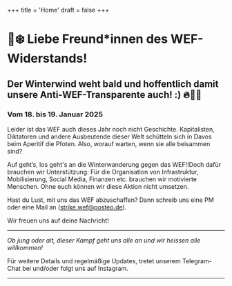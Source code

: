 +++
title = 'Home'
draft = false
+++

# 🚀❄️ Liebe Freund*innen des WEF-Widerstands!
## Der Winterwind weht bald und hoffentlich damit unsere Anti-WEF-Transparente auch! :) 🔥🧡💜
### Vom 18. bis 19. Januar 2025

Leider ist das WEF auch dieses Jahr noch nicht Geschichte. Kapitalisten, Diktatoren und andere Ausbeutende dieser Welt schütteln sich in Davos beim Aperitif die Pfoten. Also, worauf warten, wenn sie alle beisammen sind?

Auf geht’s, los geht's an die  Winterwanderung gegen das WEF!!Doch dafür brauchen wir Unterstützung: Für die Organisation von Infrastruktur, Mobilisierung, Social Media, Finanzen etc. brauchen wir motivierte Menschen. Ohne euch können wir diese Aktion nicht umsetzen.

Hast du Lust, mit uns das WEF abzuschaffen? Dann schreib uns eine PM oder eine Mail an (strike.wef@posteo.de).

Wir freuen uns auf deine Nachricht!

---

*Ob jung oder alt, dieser Kampf geht uns alle an und wir heissen alle willkommen!*

Für weitere Details und regelmäßige Updates, tretet unserem Telegram-Chat bei und/oder folgt uns auf Instagram.

---

